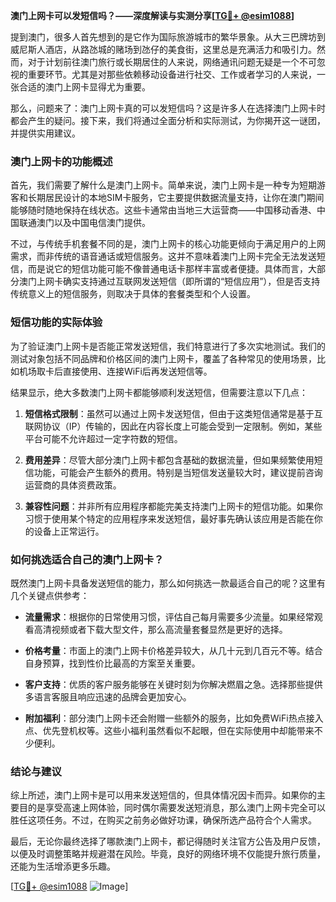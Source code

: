 **澳门上网卡可以发短信吗？——深度解读与实测分享[[TG💪+ @esim1088](https://t.me/s/esim1088)]**

提到澳门，很多人首先想到的是它作为国际旅游城市的繁华景象。从大三巴牌坊到威尼斯人酒店，从路氹城的赌场到氹仔的美食街，这里总是充满活力和吸引力。然而，对于计划前往澳门旅行或长期居住的人来说，网络通讯问题无疑是一个不可忽视的重要环节。尤其是对那些依赖移动设备进行社交、工作或者学习的人来说，一张合适的澳门上网卡显得尤为重要。

那么，问题来了：澳门上网卡真的可以发短信吗？这是许多人在选择澳门上网卡时都会产生的疑问。接下来，我们将通过全面分析和实际测试，为你揭开这一谜团，并提供实用建议。

### 澳门上网卡的功能概述

首先，我们需要了解什么是澳门上网卡。简单来说，澳门上网卡是一种专为短期游客和长期居民设计的本地SIM卡服务，它主要提供数据流量支持，让你在澳门期间能够随时随地保持在线状态。这些卡通常由当地三大运营商——中国移动香港、中国联通澳门以及中国电信澳门提供。

不过，与传统手机套餐不同的是，澳门上网卡的核心功能更倾向于满足用户的上网需求，而非传统的语音通话或短信服务。这并不意味着澳门上网卡完全无法发送短信，而是说它的短信功能可能不像普通电话卡那样丰富或者便捷。具体而言，大部分澳门上网卡确实支持通过互联网发送短信（即所谓的“短信应用”），但是否支持传统意义上的短信服务，则取决于具体的套餐类型和个人设置。

### 短信功能的实际体验

为了验证澳门上网卡是否能正常发送短信，我们特意进行了多次实地测试。我们的测试对象包括不同品牌和价格区间的澳门上网卡，覆盖了各种常见的使用场景，比如机场取卡后直接使用、连接WiFi后再发送短信等。

结果显示，绝大多数澳门上网卡都能够顺利发送短信，但需要注意以下几点：

1. **短信格式限制**：虽然可以通过上网卡发送短信，但由于这类短信通常是基于互联网协议（IP）传输的，因此在内容长度上可能会受到一定限制。例如，某些平台可能不允许超过一定字符数的短信。
   
2. **费用差异**：尽管大部分澳门上网卡都包含基础的数据流量，但如果频繁使用短信功能，可能会产生额外的费用。特别是当短信发送量较大时，建议提前咨询运营商的具体资费政策。

3. **兼容性问题**：并非所有应用程序都能完美支持澳门上网卡的短信功能。如果你习惯于使用某个特定的应用程序来发送短信，最好事先确认该应用是否能在你的设备上正常运行。

### 如何挑选适合自己的澳门上网卡？

既然澳门上网卡具备发送短信的能力，那么如何挑选一款最适合自己的呢？这里有几个关键点供参考：

- **流量需求**：根据你的日常使用习惯，评估自己每月需要多少流量。如果经常观看高清视频或者下载大型文件，那么高流量套餐显然是更好的选择。
  
- **价格考量**：市面上的澳门上网卡价格差异较大，从几十元到几百元不等。结合自身预算，找到性价比最高的方案至关重要。

- **客户支持**：优质的客户服务能够在关键时刻为你解决燃眉之急。选择那些提供多语言客服且响应迅速的品牌会更加安心。

- **附加福利**：部分澳门上网卡还会附赠一些额外的服务，比如免费WiFi热点接入点、优先登机权等。这些小福利虽然看似不起眼，但在实际使用中却能带来不少便利。

### 结论与建议

综上所述，澳门上网卡是可以用来发送短信的，但具体情况因卡而异。如果你的主要目的是享受高速上网体验，同时偶尔需要发送短消息，那么澳门上网卡完全可以胜任这项任务。不过，在购买之前务必做好功课，确保所选产品符合个人需求。

最后，无论你最终选择了哪款澳门上网卡，都记得随时关注官方公告及用户反馈，以便及时调整策略并规避潜在风险。毕竟，良好的网络环境不仅能提升旅行质量，还能为生活增添更多乐趣。

[[TG💪+ @esim1088](https://t.me/s/esim1088) ![Image](https://i.postimg.cc/4NQfJmqS/Snipaste-2025-05-13-00-14-12.png)]